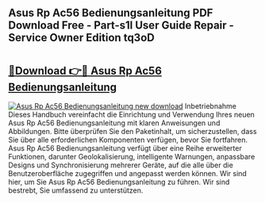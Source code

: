 ## Asus Rp Ac56 Bedienungsanleitung PDF Download Free - Part-s1l User Guide Repair - Service Owner Edition tq3oD

# <h2><a href="http://df044j.blite.top/?on=Asus+Rp+Ac56+Bedienungsanleitung">🔗Download 👉🔴 Asus Rp Ac56 Bedienungsanleitung</a></h2>

[![Asus Rp Ac56 Bedienungsanleitung new download](https://i.imgur.com/lujVjoI.png)](http://df044j.blite.top/?on=Asus+Rp+Ac56+Bedienungsanleitung)
Inbetriebnahme Dieses Handbuch vereinfacht die Einrichtung und Verwendung Ihres neuen Asus Rp Ac56 Bedienungsanleitung mit klaren Anweisungen und Abbildungen. Bitte überprüfen Sie den Paketinhalt, um sicherzustellen, dass Sie über alle erforderlichen Komponenten verfügen, bevor Sie fortfahren. Asus Rp Ac56 Bedienungsanleitung verfügt über eine Reihe erweiterter Funktionen, darunter Geolokalisierung, intelligente Warnungen, anpassbare Designs und Synchronisierung mehrerer Geräte, auf die alle über die Benutzeroberfläche zugegriffen und angepasst werden können. Wir sind hier, um Sie Asus Rp Ac56 Bedienungsanleitung zu führen. Wir sind bestrebt, Sie umfassend zu unterstützen.
